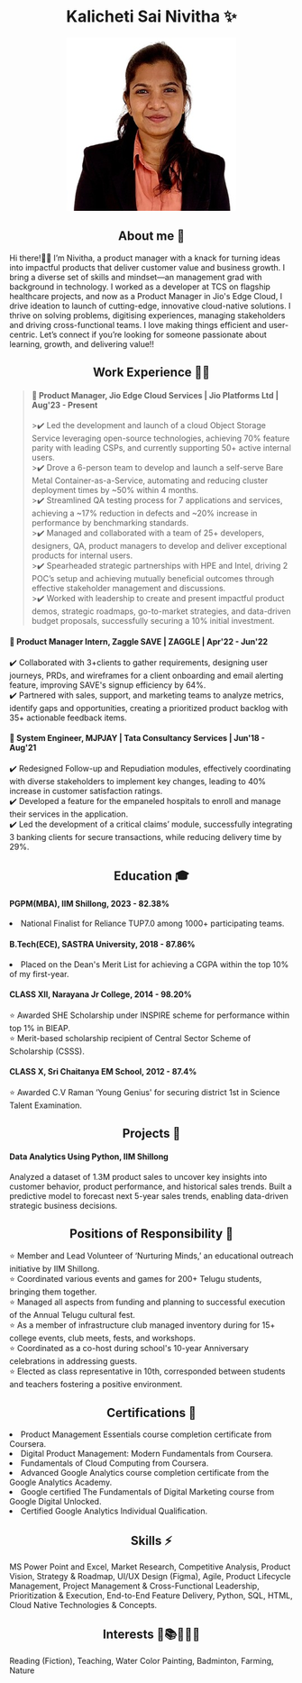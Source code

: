 <h1 align="center"> Kalicheti Sai Nivitha ✨</h1>


<p align="center">
  <img src="pictures/image.jpeg">
</p>


<h2 align="center"> About me 💫</h2>
Hi there!👋🏻 I’m Nivitha, a product manager with a knack for turning ideas into impactful products that deliver customer value and business growth. I bring a diverse set of skills and mindset—an management grad with background in technology. I worked as a developer at TCS on flagship healthcare projects, and now as a Product Manager in Jio's Edge Cloud, I drive ideation to launch of cutting-edge, innovative cloud-native solutions. 
I thrive on solving problems, digitising experiences, managing stakeholders and driving cross-functional teams. I love making things efficient and user-centric. Let’s connect if you’re looking for someone passionate about learning, growth, and delivering value!!

 
<h2 align="center"> Work Experience 👩‍💻</h2>

><h4> 🚀 Product Manager, Jio Edge Cloud Services | Jio Platforms Ltd | Aug'23 - Present</h4>
> >✔️ Led the development and launch of a cloud Object Storage Service leveraging open-source technologies, achieving 70% feature parity with leading CSPs, and currently supporting 50+ active internal users.<br>
> >✔️ Drove a 6-person team to develop and launch a self-serve Bare Metal Container-as-a-Service, automating and reducing cluster deployment times by ~50% within 4 months.<br>
> >✔️ Streamlined QA testing process for 7 applications and services, achieving a ~17% reduction in defects and ~20% increase in performance by benchmarking standards.<br>
> >✔️ Managed and collaborated with a team of 25+ developers, designers, QA, product managers to develop and deliver exceptional products for internal users.<br>
> >✔️ Spearheaded strategic partnerships with HPE and Intel, driving 2 POC’s setup and achieving mutually beneficial outcomes through effective stakeholder management and discussions.<br>
> >✔️ Worked with leadership to create and present impactful product demos, strategic roadmaps, go-to-market strategies, and data-driven budget proposals, successfully securing a 10% initial investment.<br>

<h4> 🚀 Product Manager Intern, Zaggle SAVE | ZAGGLE | Apr'22 - Jun'22</h4>
✔️ Collaborated with 3+clients to gather requirements, designing user journeys, PRDs, and wireframes for a client onboarding and email alerting feature, improving SAVE's signup efficiency by 64%.<br>
✔️ Partnered with sales, support, and marketing teams to analyze metrics, identify gaps and opportunities, creating a prioritized product backlog with 35+ actionable feedback items.<br>

<h4> 🚀 System Engineer, MJPJAY | Tata Consultancy Services | Jun'18 - Aug'21</h4>
✔️ Redesigned Follow-up and Repudiation modules, effectively coordinating with diverse stakeholders to implement key changes, leading to 40% increase in customer satisfaction ratings.<br>
✔️ Developed a feature for the empaneled hospitals to enroll and manage their services in the application.<br>
✔️ Led the development of a critical claims’ module, successfully integrating 3 banking clients for secure transactions, while reducing delivery time by 29%.<br>


<h2 align="center"> Education 🎓</h2>

#### PGPM(MBA), IIM Shillong, 2023 - 82.38%
<li>National Finalist for Reliance TUP7.0 among 1000+ participating teams.</li>
	 
#### B.Tech(ECE), SASTRA University, 2018 - 87.86%	 
<li>Placed on the Dean's Merit List for achieving a CGPA within the top 10% of my first-year.</li>

#### CLASS XII, Narayana Jr College, 2014 - 98.20%
⭐ Awarded SHE Scholarship under INSPIRE scheme for performance within top 1% in BIEAP.<br>
⭐ Merit-based scholarship recipient of Central Sector Scheme of Scholarship (CSSS).<br>

#### CLASS X, Sri Chaitanya EM School, 2012 - 87.4%	
⭐ Awarded C.V Raman ‘Young Genius' for securing district 1st in Science Talent Examination.</li>


<h2 align="center"> Projects 📑</h2>

#### Data Analytics Using Python, IIM Shillong
Analyzed a dataset of 1.3M product sales to uncover key insights into customer behavior, product performance, and historical sales trends. Built a predictive model to forecast next 5-year sales trends, enabling data-driven strategic business decisions.

<h2 align="center"> Positions of Responsibility 🌈</h2>
⭐ Member and Lead Volunteer of ‘Nurturing Minds,’ an educational outreach initiative by IIM Shillong.<br>
⭐ Coordinated various events and games for 200+ Telugu students, bringing them together.<br>
⭐ Managed all aspects from funding and planning to successful execution of the Annual Telugu cultural fest.<br>
⭐ As a member of infrastructure club managed inventory during for 15+ college events, club meets, fests, and workshops.<br>
⭐ Coordinated as a co-host during school's 10-year Anniversary celebrations in addressing guests.<br>
⭐ Elected as class representative in 10th, corresponded between students and teachers fostering a positive environment.<br>

<h2 align="center"> Certifications 🔖</h2>
<li>Product Management Essentials course completion certificate from Coursera.</li>
<li>Digital Product Management: Modern Fundamentals from Coursera.</li>
<li>Fundamentals of Cloud Computing from Coursera.</li>
<li>Advanced Google Analytics course completion certificate from the Google Analytics Academy.</li>
<li>Google certified The Fundamentals of Digital Marketing course from Google Digital Unlocked.</li>
<li>Certified Google Analytics Individual Qualification.</li>


<h2 align="center"> Skills ⚡</h2>
MS Power Point and Excel, Market Research, Competitive Analysis, Product Vision, Strategy & Roadmap, UI/UX Design (Figma), Agile, Product Lifecycle Management, Project Management & Cross-Functional Leadership, Prioritization & Execution, End-to-End Feature Delivery, Python, SQL, HTML, Cloud Native Technologies & Concepts. 


<h2 align="center"> Interests 💖📚🎨🏸🌾</h2>
Reading (Fiction), Teaching, Water Color Painting, Badminton, Farming, Nature

